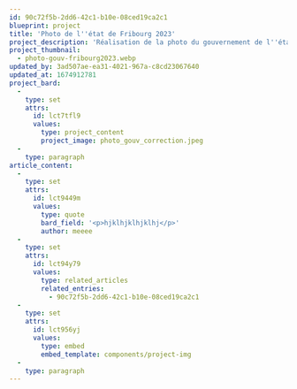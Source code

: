 ```yaml
---
id: 90c72f5b-2dd6-42c1-b10e-08ced19ca2c1
blueprint: project
title: 'Photo de l''état de Fribourg 2023'
project_description: 'Réalisation de la photo du gouvernement de l''état de Fribourg. Projet réaliser durant mon stage chez eikon LAB'
project_thumbnail:
  - photo-gouv-fribourg2023.webp
updated_by: 3ad507ae-ea31-4021-967a-c8cd23067640
updated_at: 1674912781
project_bard:
  -
    type: set
    attrs:
      id: lct7tfl9
      values:
        type: project_content
        project_image: photo_gouv_correction.jpeg
  -
    type: paragraph
article_content:
  -
    type: set
    attrs:
      id: lct9449m
      values:
        type: quote
        bard_field: '<p>hjklhjklhjklhj</p>'
        author: meeee
  -
    type: set
    attrs:
      id: lct94y79
      values:
        type: related_articles
        related_entries:
          - 90c72f5b-2dd6-42c1-b10e-08ced19ca2c1
  -
    type: set
    attrs:
      id: lct956yj
      values:
        type: embed
        embed_template: components/project-img
  -
    type: paragraph
---
```


